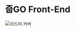 # 줍GO Front-End
![리드미 커버](https://user-images.githubusercontent.com/33420714/203723055-3cf1aa63-5dc7-4c79-945c-1197ac6e99d0.png)
